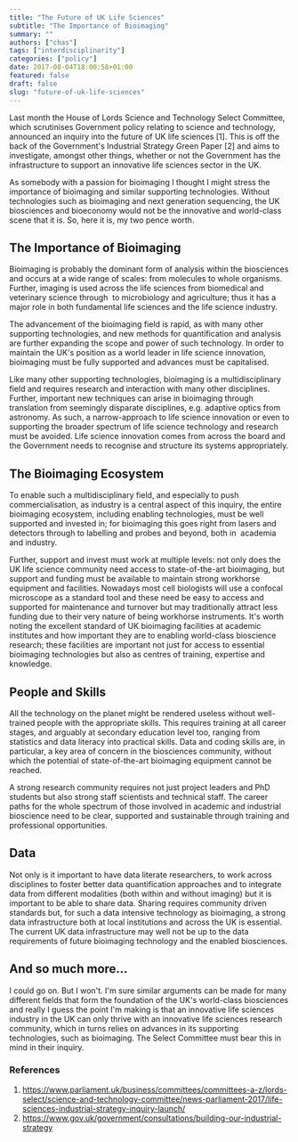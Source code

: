 ```yaml
---
title: "The Future of UK Life Sciences"
subtitle: "The Importance of Bioimaging"
summary: ""
authors: ["chas"]
tags: ["interdisciplinarity"]
categories: ["policy"]
date: 2017-08-04T18:00:58+01:00
featured: false
draft: false
slug: "future-of-uk-life-sciences"
---
```

Last month the House of Lords Science and Technology Select Committee, which scrutinises Government policy relating to science and technology, announced an inquiry into the future of UK life sciences [1]. This is off the back of the Government's Industrial Strategy Green Paper [2] and aims to investigate, amongst other things, whether or not the Government has the infrastructure to support an innovative life sciences sector in the UK.

As somebody with a passion for bioimaging I thought I might stress the importance of bioimaging and similar supporting technologies. Without technologies such as bioimaging and next generation sequencing, the UK biosciences and bioeconomy would not be the innovative and world-class scene that it is. So, here it is, my two pence worth.

<!--more-->

## The Importance of Bioimaging

Bioimaging is probably the dominant form of analysis within the biosciences and occurs at a wide range of scales: from molecules to whole organisms. Further, imaging is used across the life sciences from biomedical and veterinary science through  to microbiology and agriculture; thus it has a major role in both fundamental life sciences and the life science industry.

The advancement of the bioimaging field is rapid, as with many other supporting technologies, and new methods for quantification and analysis are further expanding the scope and power of such technology. In order to maintain the UK's position as a world leader in life science innovation, bioimaging must be fully supported and advances must be capitalised.

Like many other supporting technologies, bioimaging is a multidisciplinary field and requires research and interaction with many other disciplines. Further, important new techniques can arise in bioimaging through translation from seemingly disparate disciplines, e.g. adaptive optics from astronomy. As such, a narrow-approach to life science innovation or even to supporting the broader spectrum of life science technology and research must be avoided. Life science innovation comes from across the board and the Government needs to recognise and structure its systems appropriately.

## The Bioimaging Ecosystem

To enable such a multidisciplinary field, and especially to push commercialisation, as industry is a central aspect of this inquiry, the entire bioimaging ecosystem, including enabling technologies, must be well supported and invested in; for bioimaging this goes right from lasers and detectors through to labelling and probes and beyond, both in  academia and industry.

Further, support and invest must work at multiple levels: not only does the UK life science community need access to state-of-the-art bioimaging, but support and funding must be available to maintain strong workhorse equipment and facilities. Nowadays most cell biologists will use a confocal microscope as a standard tool and these need be easy to access and supported for maintenance and turnover but may traditionally attract less funding due to their very nature of being workhorse instruments. It's worth noting the excellent standard of UK bioimaging facilities at academic institutes and how important they are to enabling world-class bioscience research; these facilities are important not just for access to essential bioimaging technologies but also as centres of training, expertise and knowledge.

## People and Skills

All the technology on the planet might be rendered useless without well-trained people with the appropriate skills. This requires training at all career stages, and arguably at secondary education level too, ranging from statistics and data literacy into practical skills. Data and coding skills are, in particular, a key area of concern in the biosciences community, without which the potential of state-of-the-art bioimaging equipment cannot be reached.

A strong research community requires not just project leaders and PhD students but also strong staff scientists and technical staff. The career paths for the whole spectrum of those involved in academic and industrial bioscience need to be clear, supported and sustainable through training and professional opportunities.

## Data

Not only is it important to have data literate researchers, to work across disciplines to foster better data quantification approaches and to integrate data from different modalities (both within and without imaging) but it is important to be able to share data. Sharing requires community driven standards but, for such a data intensive technology as bioimaging, a strong data infrastructure both at local institutions and across the UK is essential. The current UK data infrastructure may well not be up to the data requirements of future bioimaging technology and the enabled biosciences.

## And so much more...

I could go on. But I won't. I'm sure similar arguments can be made for many different fields that form the foundation of the UK's world-class biosciences and really I guess the point I'm making is that an innovative life sciences industry in the UK can only thrive with an innovative life sciences research community, which in turns relies on advances in its supporting technologies, such as bioimaging. The Select Committee must bear this in mind in their inquiry.

### References

  1. <a href="https://www.parliament.uk/business/committees/committees-a-z/lords-select/science-and-technology-committee/news-parliament-2017/life-sciences-industrial-strategy-inquiry-launch/" target="_blank" rel="noopener">https://www.parliament.uk/business/committees/committees-a-z/lords-select/science-and-technology-committee/news-parliament-2017/life-sciences-industrial-strategy-inquiry-launch/</a>
  2. <a href="https://www.gov.uk/government/consultations/building-our-industrial-strategy" target="_blank" rel="noopener">https://www.gov.uk/government/consultations/building-our-industrial-strategy</a>
